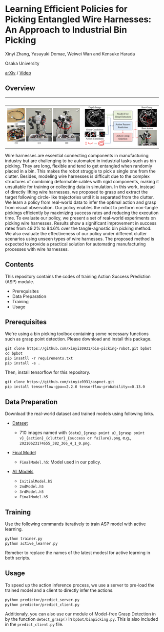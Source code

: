 # Learning Efficient Policies for Picking Entangled Wire Harnesses: An Approach to Industrial Bin Picking 

Xinyi Zhang, Yasuyuki Domae, Weiwei Wan and Kensuke Harada

Osaka University

[arXiv](https://arxiv.org/abs/2112.05941) / [Video](https://www.youtube.com/watch?v=YoOiTp9HEY8&t=57s)  

## Overview  
$~$| $~$
--- | ---
![teaser](image/teaser.jpg)  |![policy](image/pipeline_col.jpg)

Wire harnesses are essential connecting components in manufacturing industry but are challenging to be automated in industrial tasks such as bin picking. They are long, flexible and tend to get entangled when randomly placed in a bin. This makes the robot struggle to pick a single one from the clutter. Besides, modeling wire harnesses is difficult due to the complex structures of combining deformable cables with rigid components, making it unsuitable for training or collecting data in simulation. In this work, instead of directly lifting wire harnesses, we proposed to grasp and extract the target following circle-like trajectories until it is separated from the clutter. We learn a policy from real-world data to infer the optimal action and grasp from visual observation. Our policy enables the robot to perform non-tangle pickings efficiently by maximizing success rates and reducing the execution time. To evaluate our policy, we present a set of real-world experiments on picking wire harnesses. Results show a significant improvement in success rates from 49.2% to 84.6% over the tangle-agnostic bin picking method. We also evaluate the effectiveness of our policy under different clutter scenarios using unseen types of wire harnesses. The proposed method is expected to provide a practical solution for automating manufacturing processes with wire harnesses.

## Contents

This repository contains the codes of training Action Success Prediction (ASP) module. 

- Prerequisites
- Data Preparation
- Training
- Usage

## Prerequisites

We're using a bin picking toolbox containing some necessary functions such as grasp point detection. Please download and install this package. 

```
git clone https://github.com/xinyiz0931/bin-picking-robot.git bpbot
cd bpbot
pip insatll -r requirements.txt
pip install -e .
```

Then, install tensorflow for this repository. 

```
git clone https://github.com/xinyiz0931/aspnet.git
pip install tensorflow-gpu==2.2.0 tensorflow-probability==0.13.0
```

## Data Preparation

Download the real-world dataset and trained models using following links. 

- [Dataset](https://drive.google.com/uc?id=1kOqyzhw-g0olamg8Ssz4n_zGrrX0BIrE&export=download)
    - 710 images named with `{date}_{grasp point u}_{grasp point v}_{action}_{clutter}_{success or failure}.png`, e.g., `20210623174655_382_366_4_1_0.png`. 

- [Final Model](https://drive.google.com/uc?id=1BGF-yek-Vopzy073m3r2I05sbho1dwH-&export=download)
    - `FinalModel.h5`: Model used in our policy. 

- [All Models](https://drive.google.com/uc?id=1A3RD6GHe2ET9tfw4ugncr2uID7g5rGpG&export=download)
    - `InitialModel.h5`
    - `2ndModel.h5`
    - `3rdModel.h5`
    - `FinalModel.h5`

## Training

Use the following commands iteratively to train ASP model with active learning. 

```
python trainer.py
python active_learner.py
```

Remeber to replace the names of the latest modesl for active learning in both scripts. 

## Usage

To speed up the action inference process, we use a server to pre-load the trained model and a client to directly infer the actions. 

```
python predictor/predict_server.py
python predictor/predict_client.py
```

Additionaly, you can also use our module of Model-free Grasp Detection in by the function `detect_grasp()` in `bpbot/binpicking.py`. This is also included in the `predict_client.py` file. 